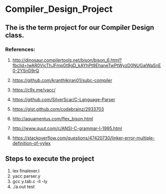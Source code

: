 # Compiler_Design_Project

## The is the term project for our Compiler Design class. 

### References:

1. http://dinosaur.compilertools.net/bison/bison_6.html?fbclid=IwAR0VicThJFmpGt9gD_kAYhPt9EhaneTwPtWyzD0NUGalWaSnE0-2YSnD9rQ

2. https://github.com/kranthikiran01/subc-compiler

3. https://c9x.me/yacc/

4. https://github.com/SilverScar/C-Language-Parser

5. https://gist.github.com/codebrainz/2933703

6. http://aquamentus.com/flex_bison.html

7. http://www.quut.com/c/ANSI-C-grammar-l-1995.html

8. https://stackoverflow.com/questions/47420730/linker-error-multiple-definition-of-yylex

## Steps to execute the project

1. lex finalexer.l
2. yacc parser.y
3. gcc y.tab.c -ll -ly
4. ./a.out test
